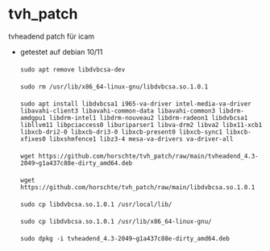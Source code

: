 # tvh_patch
tvheadend patch für icam
- getestet auf debian 10/11 <br><br>
`sudo apt remove libdvbcsa-dev`<br><br>
`sudo rm /usr/lib/x86_64-linux-gnu/libdvbcsa.so.1.0.1`<br><br>
`sudo apt install libdvbcsa1 i965-va-driver intel-media-va-driver libavahi-client3 libavahi-common-data libavahi-common3 libdrm-amdgpu1 libdrm-intel1 libdrm-nouveau2 libdrm-radeon1 libdvbcsa1 libllvm11 libpciaccess0 liburiparser1 libva-drm2 libva2 libx11-xcb1 libxcb-dri2-0 libxcb-dri3-0 libxcb-present0 libxcb-sync1 libxcb-xfixes0 libxshmfence1 libz3-4 mesa-va-drivers va-driver-all`<br><br>
`wget https://github.com/horschte/tvh_patch/raw/main/tvheadend_4.3-2049~g1a437c88e-dirty_amd64.deb`<br><br>
`wget https://github.com/horschte/tvh_patch/raw/main/libdvbcsa.so.1.0.1`<br><br>
`sudo cp libdvbcsa.so.1.0.1 /usr/local/lib/`<br><br>
`sudo cp libdvbcsa.so.1.0.1 /usr/lib/x86_64-linux-gnu/`<br><br>
`sudo dpkg -i tvheadend_4.3-2049~g1a437c88e-dirty_amd64.deb`<br><br>


